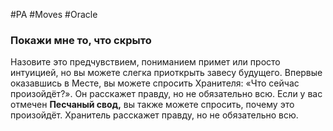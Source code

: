 #PA #Moves #Oracle 
### Покажи мне то, что скрыто
Назовите это предчувствием, пониманием примет или просто интуицией, но вы можете слегка приоткрыть завесу будущего. Впервые оказавшись в Месте, вы можете спросить Хранителя: «Что сейчас произойдёт?». Он расскажет правду, но не обязательно всю. Если у вас отмечен **Песчаный свод,** вы также можете спросить, почему это произойдёт. Хранитель расскажет правду, но не обязательно всю.